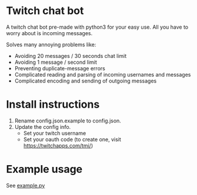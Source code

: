# Twitch chat bot
A twitch chat bot pre-made with python3 for your easy use.
All you have to worry about is incoming messages.

Solves many annoying problems like:
* Avoiding 20 messages / 30 seconds chat limit
* Avoiding 1 message / second limit
* Preventing duplicate-message errors
* Complicated reading and parsing of incoming usernames and messages
* Complicated encoding and sending of outgoing messages

# Install instructions
1. Rename config.json.example to config.json.
2. Update the config info.
    * Set your twitch username
    * Set your oauth code (to create one, visit https://twitchapps.com/tmi/)

# Example usage
See [example.py](example.py)
